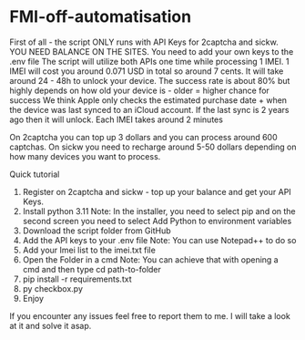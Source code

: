 # FMI-off-automatisation

First of all - the script ONLY runs with API Keys for 2captcha and sickw. YOU NEED BALANCE ON THE SITES.
You need to add your own keys to the .env file
The script will utilize both APIs one time while processing 1 IMEI.
1 IMEI will cost you around 0.071 USD in total so around 7 cents.
It will take around 24 - 48h to unlock your device.
The success rate is about 80% but highly depends on how old your device is - older = higher chance for success
We think Apple only checks the estimated purchase date + when the device was last synced to an iCloud account.
If the last sync is 2 years ago then it will unlock. 
Each IMEI takes around 2 minutes 


On 2captcha you can top up 3 dollars and you can process around 600 captchas.
On sickw you need to recharge around 5-50 dollars depending on how many devices you want to process.

Quick tutorial 

1. Register on 2captcha and sickw - top up your balance and get your API Keys.
2. Install python 3.11 Note: In the installer, you need to select pip and on the second screen you need to select Add Python to environment variables
3. Download the script folder from GitHub
4. Add the API keys to your .env file Note: You can use Notepad++ to do so
5. Add your Imei list to the imei.txt file
6. Open the Folder in a cmd Note: You can achieve that with opening a cmd and then type cd path-to-folder
7. pip install -r requirements.txt
8. py checkbox.py
9. Enjoy


If you encounter any issues feel free to report them to me. I will take a look at it and solve it asap.
